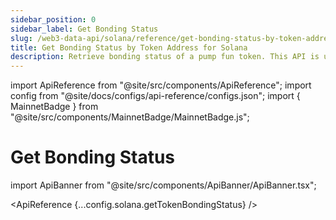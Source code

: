```yaml
---
sidebar_position: 0
sidebar_label: Get Bonding Status
slug: /web3-data-api/solana/reference/get-bonding-status-by-token-address
title: Get Bonding Status by Token Address for Solana
description: Retrieve bonding status of a pump fun token. This API is used for getting bonding status of a token.
---
```


import ApiReference from "@site/src/components/ApiReference";
import config from "@site/docs/configs/api-reference/configs.json";
import { MainnetBadge } from "@site/src/components/MainnetBadge/MainnetBadge.js";

# Get Bonding Status <MainnetBadge />

import ApiBanner from "@site/src/components/ApiBanner/ApiBanner.tsx";

<ApiReference {...config.solana.getTokenBondingStatus} />
